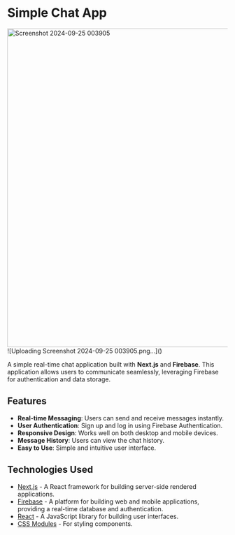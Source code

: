 # Simple Chat App
<img width="730" alt="Screenshot 2024-09-25 003905" src="https://github.com/user-attachments/assets/fc2e713f-432b-41d1-bdd9-27b72b7c575a">
![Uploading Screenshot 2024-09-25 003905.png…]()


A simple real-time chat application built with **Next.js** and **Firebase**. This application allows users to communicate seamlessly, leveraging Firebase for authentication and data storage.

## Features

- **Real-time Messaging**: Users can send and receive messages instantly.
- **User Authentication**: Sign up and log in using Firebase Authentication.
- **Responsive Design**: Works well on both desktop and mobile devices.
- **Message History**: Users can view the chat history.
- **Easy to Use**: Simple and intuitive user interface.

## Technologies Used

- [Next.js](https://nextjs.org/) - A React framework for building server-side rendered applications.
- [Firebase](https://firebase.google.com/) - A platform for building web and mobile applications, providing a real-time database and authentication.
- [React](https://reactjs.org/) - A JavaScript library for building user interfaces.
- [CSS Modules](https://github.com/css-modules/css-modules) - For styling components.


